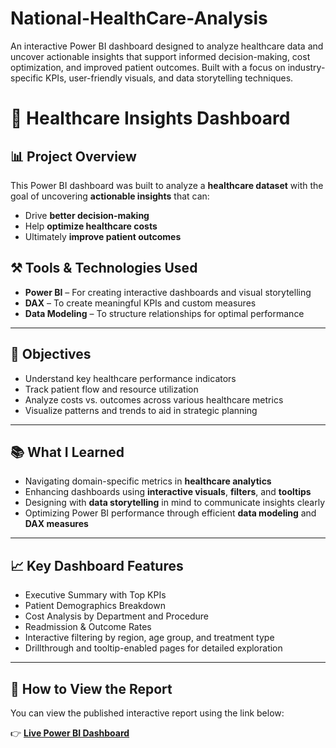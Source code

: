 # National-HealthCare-Analysis
An interactive Power BI dashboard designed to analyze healthcare data and uncover actionable insights that support informed decision-making, cost optimization, and improved patient outcomes. Built with a focus on industry-specific KPIs, user-friendly visuals, and data storytelling techniques.

# 🏥 Healthcare Insights Dashboard

## 📊 Project Overview
This Power BI dashboard was built to analyze a **healthcare dataset** with the goal of uncovering **actionable insights** that can:

- Drive **better decision-making**
- Help **optimize healthcare costs**
- Ultimately **improve patient outcomes**

## ⚒️ Tools & Technologies Used
- **Power BI** – For creating interactive dashboards and visual storytelling
- **DAX** – To create meaningful KPIs and custom measures
- **Data Modeling** – To structure relationships for optimal performance

---

## 🎯 Objectives
- Understand key healthcare performance indicators
- Track patient flow and resource utilization
- Analyze costs vs. outcomes across various healthcare metrics
- Visualize patterns and trends to aid in strategic planning

---

## 📚 What I Learned
- Navigating domain-specific metrics in **healthcare analytics**
- Enhancing dashboards using **interactive visuals**, **filters**, and **tooltips**
- Designing with **data storytelling** in mind to communicate insights clearly
- Optimizing Power BI performance through efficient **data modeling** and **DAX measures**

---

## 📈 Key Dashboard Features
- Executive Summary with Top KPIs
- Patient Demographics Breakdown
- Cost Analysis by Department and Procedure
- Readmission & Outcome Rates
- Interactive filtering by region, age group, and treatment type
- Drillthrough and tooltip-enabled pages for detailed exploration

---

## 📌 How to View the Report
You can view the published interactive report using the link below:

👉 [**Live Power BI Dashboard**](https://app.powerbi.com/view?r=eyJrIjoiODkzMWE5MjEtNWZlYy00ZTg4LTk3OGQtMGFiMDE4MzE0ZmViIiwidCI6ImM2ZTU0OWIzLTVmNDUtNDAzMi1hYWU5LWQ0MjQ0ZGM1YjJjNCJ9)

